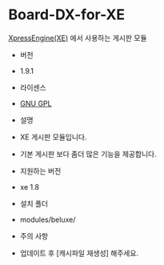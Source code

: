 # Board-DX-for-XE

[XpressEngine(XE)](http://www.xpressengine.com/) 에서 사용하는 게시판 모듈

* 버전
 * 1.9.1

* 라이센스
 * [GNU GPL](http://www.gnu.org/licenses/gpl.html)

* 설명
 * XE 게시판 모듈입니다.
 * 기본 게시판 보다 좀더 많은 기능을 제공합니다.

* 지원하는 버전
 * xe 1.8

* 설치 폴더
 * modules/beluxe/

* 주의 사항
 * 업데이트 후 [캐시파일 재생성] 해주세요.
